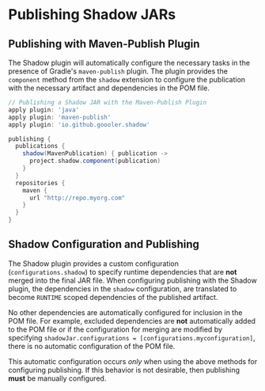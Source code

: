 # Publishing Shadow JARs

## Publishing with Maven-Publish Plugin

The Shadow plugin will automatically configure the necessary tasks in the presence of Gradle's
`maven-publish` plugin.
The plugin provides the `component` method from the `shadow` extension to configure the
publication with the necessary artifact and dependencies in the POM file.

```groovy
// Publishing a Shadow JAR with the Maven-Publish Plugin
apply plugin: 'java'
apply plugin: 'maven-publish'
apply plugin: 'io.github.goooler.shadow'

publishing {
  publications {
    shadow(MavenPublication) { publication ->
      project.shadow.component(publication)
    }
  }
  repositories {
    maven {
      url "http://repo.myorg.com"
    }
  }
}
```

## Shadow Configuration and Publishing

The Shadow plugin provides a custom configuration (`configurations.shadow`) to specify
runtime dependencies that are **not** merged into the final JAR file.
When configuring publishing with the Shadow plugin, the dependencies in the `shadow`
configuration, are translated to become `RUNTIME` scoped dependencies of the
published artifact.

No other dependencies are automatically configured for inclusion in the POM file.
For example, excluded dependencies are **not** automatically added to the POM file or
if the configuration for merging are modified by specifying
`shadowJar.configurations = [configurations.myconfiguration]`, there is no automatic
configuration of the POM file.

This automatic configuration occurs _only_ when using the above methods for
configuring publishing. If this behavior is not desirable, then publishing **must**
be manually configured.
